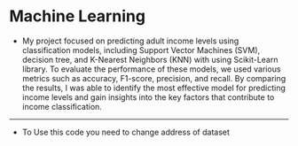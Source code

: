 # Machine Learning
- My project focused on predicting adult income levels using classification models, including Support Vector Machines (SVM), decision tree, and K-Nearest Neighbors (KNN) with using Scikit-Learn library. To evaluate the performance of these models, we used various metrics such as accuracy, F1-score, precision, and recall. By comparing the results, I was able to identify the most effective model for predicting income levels and gain insights into the key factors that contribute to income classification.
--- 
- To Use this code you need to change address of dataset 
